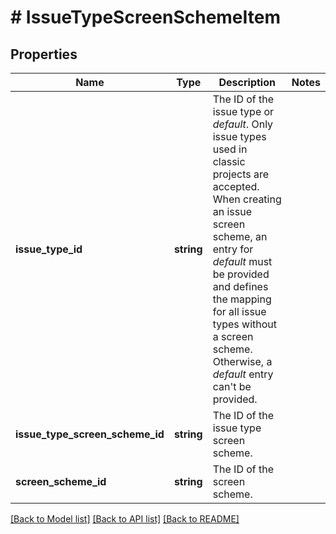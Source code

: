 # # IssueTypeScreenSchemeItem

## Properties

Name | Type | Description | Notes
------------ | ------------- | ------------- | -------------
**issue_type_id** | **string** | The ID of the issue type or *default*. Only issue types used in classic projects are accepted. When creating an issue screen scheme, an entry for *default* must be provided and defines the mapping for all issue types without a screen scheme. Otherwise, a *default* entry can&#39;t be provided. |
**issue_type_screen_scheme_id** | **string** | The ID of the issue type screen scheme. |
**screen_scheme_id** | **string** | The ID of the screen scheme. |

[[Back to Model list]](../../README.md#models) [[Back to API list]](../../README.md#endpoints) [[Back to README]](../../README.md)
